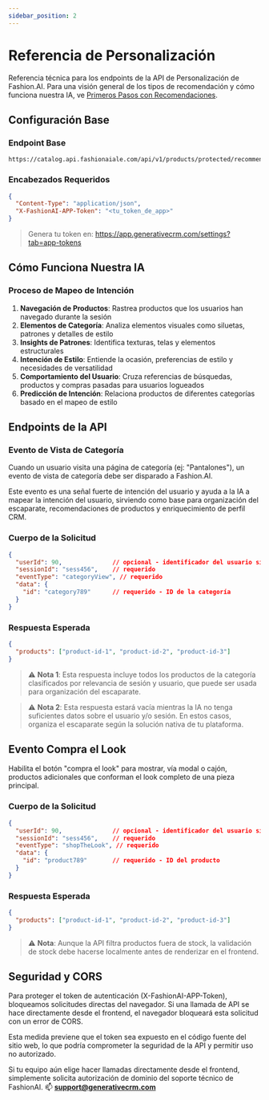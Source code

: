```yaml
---
sidebar_position: 2
---
```


# Referencia de Personalización

Referencia técnica para los endpoints de la API de Personalización de Fashion.AI. Para una visión general de los tipos de recomendación y cómo funciona nuestra IA, ve [Primeros Pasos con Recomendaciones](../user-guide/getting-started).

## Configuración Base

### Endpoint Base
```
https://catalog.api.fashionaiale.com/api/v1/products/protected/recommendation
```

### Encabezados Requeridos
```json
{
  "Content-Type": "application/json",
  "X-FashionAI-APP-Token": "<tu_token_de_app>"
}
```

> Genera tu token en: https://app.generativecrm.com/settings?tab=app-tokens

## Cómo Funciona Nuestra IA

### Proceso de Mapeo de Intención

1. **Navegación de Productos**: Rastrea productos que los usuarios han navegado durante la sesión
2. **Elementos de Categoría**: Analiza elementos visuales como siluetas, patrones y detalles de estilo
3. **Insights de Patrones**: Identifica texturas, telas y elementos estructurales
4. **Intención de Estilo**: Entiende la ocasión, preferencias de estilo y necesidades de versatilidad
5. **Comportamiento del Usuario**: Cruza referencias de búsquedas, productos y compras pasadas para usuarios logueados
6. **Predicción de Intención**: Relaciona productos de diferentes categorías basado en el mapeo de estilo

## Endpoints de la API

### Evento de Vista de Categoría

Cuando un usuario visita una página de categoría (ej: "Pantalones"), un evento de vista de categoría debe ser disparado a Fashion.AI.

Este evento es una señal fuerte de intención del usuario y ayuda a la IA a mapear la intención del usuario, sirviendo como base para organización del escaparate, recomendaciones de productos y enriquecimiento de perfil CRM.

### Cuerpo de la Solicitud

```json
{
  "userId": 90,              // opcional - identificador del usuario si está autenticado
  "sessionId": "sess456",    // requerido
  "eventType": "categoryView", // requerido
  "data": {
    "id": "category789"      // requerido - ID de la categoría
  }
}
```

### Respuesta Esperada

```json
{
  "products": ["product-id-1", "product-id-2", "product-id-3"]
}
```

> ⚠️ **Nota 1**: Esta respuesta incluye todos los productos de la categoría clasificados por relevancia de sesión y usuario, que puede ser usada para organización del escaparate.

> ⚠️ **Nota 2**: Esta respuesta estará vacía mientras la IA no tenga suficientes datos sobre el usuario y/o sesión. En estos casos, organiza el escaparate según la solución nativa de tu plataforma.

## Evento Compra el Look

Habilita el botón "compra el look" para mostrar, vía modal o cajón, productos adicionales que conforman el look completo de una pieza principal.

### Cuerpo de la Solicitud

```json
{
  "userId": 90,              // opcional - identificador del usuario si está autenticado
  "sessionId": "sess456",    // requerido
  "eventType": "shopTheLook", // requerido
  "data": {
    "id": "product789"       // requerido - ID del producto
  }
}
```

### Respuesta Esperada

```json
{
  "products": ["product-id-1", "product-id-2", "product-id-3"]
}
```

> ⚠️ **Nota**: Aunque la API filtra productos fuera de stock, la validación de stock debe hacerse localmente antes de renderizar en el frontend.

## Seguridad y CORS

Para proteger el token de autenticación (X-FashionAI-APP-Token), bloqueamos solicitudes directas del navegador. Si una llamada de API se hace directamente desde el frontend, el navegador bloqueará esta solicitud con un error de CORS.

Esta medida previene que el token sea expuesto en el código fuente del sitio web, lo que podría comprometer la seguridad de la API y permitir uso no autorizado.

Si tu equipo aún elige hacer llamadas directamente desde el frontend, simplemente solicita autorización de dominio del soporte técnico de FashionAI. :mailbox: **support@generativecrm.com**